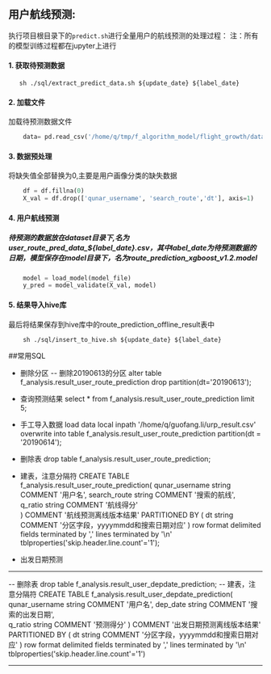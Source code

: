 ## **用户航线预测**:

执行项目根目录下的`predict.sh`进行全量用户的航线预测的处理过程：
注：所有的模型训练过程都在jupyter上进行

#### **1. 获取待预测数据**

```shell
   sh ./sql/extract_predict_data.sh ${update_date} ${label_date}
```   

#### **2. 加载文件**

加载待预测数据文件<br>

```python
    data= pd.read_csv('/home/q/tmp/f_algorithm_model/flight_growth/dataset/user_route_pred_data_${label_date}.csv',sep='\t')
```

#### **3. 数据预处理**

将缺失值全部替换为0,主要是用户画像分类的缺失数据<br/>

```python
    df = df.fillna(0)
	X_val = df.drop(['qunar_username', 'search_route','dt'], axis=1)
```
#### **4. 用户航线预测**
##### 待预测的数据放在dataset目录下,名为user_route_pred_data_${label_date}.csv，其中label_date为待预测数据的日期，模型保存在model目录下，名为route_prediction_xgboost_v1.2.model<br>
```python
    model = load_model(model_file)
	y_pred = model_validate(X_val, model)
```
#### **5. 结果导入hive库**
   最后将结果保存到hive库中的route_prediction_offline_result表中<br/>
```shell
    sh ./sql/insert_to_hive.sh ${update_date} ${label_date}
```
##常用SQL
* 删除分区 
-- 删除20190613的分区
alter table f_analysis.result_user_route_prediction drop partition(dt='20190613');
* 查询预测结果
select *  from f_analysis.result_user_route_prediction limit 5;
* 手工导入数据
load data local inpath
     '/home/q/guofang.li/urp_result.csv'
     overwrite into table f_analysis.result_user_route_prediction
     partition(dt = '20190614');
* 删除表
drop table f_analysis.result_user_route_prediction;
* 建表，注意分隔符
CREATE TABLE f_analysis.result_user_route_prediction(
  qunar_username string COMMENT '用户名', 
  search_route string COMMENT '搜索的航线',  
  q_ratio string COMMENT '航线得分'  
)
COMMENT '航线预测离线版本结果'
PARTITIONED BY ( 
  dt string COMMENT '分区字段，yyyymmdd和搜索日期对应'
)
row format delimited fields terminated by ','
lines terminated by '\n'
tblproperties('skip.header.line.count'='1');

* 出发日期预测
---
-- 删除表
drop table f_analysis.result_user_depdate_prediction;
-- 建表，注意分隔符
CREATE TABLE f_analysis.result_user_depdate_prediction(
  qunar_username string COMMENT '用户名', 
  dep_date string COMMENT '搜索的出发日期',  
  q_ratio string COMMENT '预测得分'
)
COMMENT '出发日期预测离线版本结果'
PARTITIONED BY ( 
  dt string COMMENT '分区字段，yyyymmdd和搜索日期对应'
)
row format delimited fields terminated by ','
lines terminated by '\n'
tblproperties('skip.header.line.count'='1')

---
